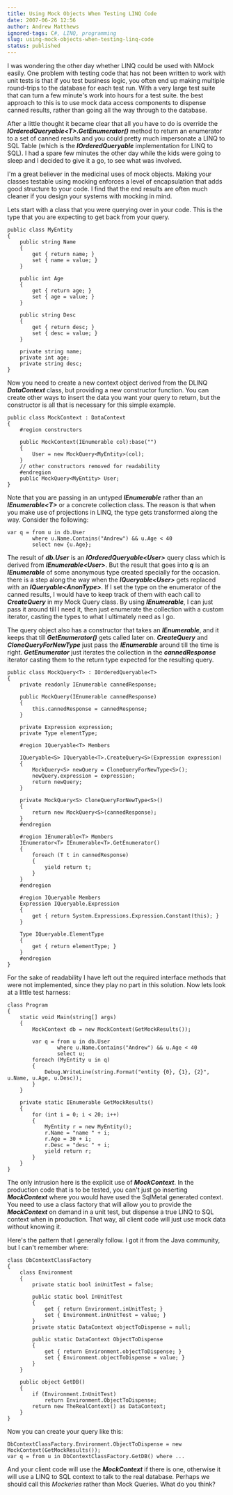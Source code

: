 ```yaml
---
title: Using Mock Objects When Testing LINQ Code
date: 2007-06-26 12:56
author: Andrew Matthews
ignored-tags: C#, LINQ, programming
slug: using-mock-objects-when-testing-linq-code
status: published
---
```


I was wondering the other day whether LINQ could be used with NMock easily. One problem with testing code that has not been written to work with unit tests is that if you test business logic, you often end up making multiple round-trips to the database for each test run. With a very large test suite that can turn a few minute's work into hours for a test suite. the best approach to this is to use mock data access components to dispense canned results, rather than going all the way through to the database.

After a little thought it became clear that all you have to do is override the ***IOrderedQueryable\<T\>.GetEnumerator()*** method to return an enumerator to a set of canned results and you could pretty much impersonate a LINQ to SQL Table (which is the ***IOrderedQueryable*** implementation for LINQ to SQL). I had a spare few minutes the other day while the kids were going to sleep and I decided to give it a go, to see what was involved.

I'm a great believer in the medicinal uses of mock objects. Making your classes testable using mocking enforces a level of encapsulation that adds good structure to your code. I find that the end results are often much cleaner if you design your systems with mocking in mind.

Lets start with a class that you were querying over in your code. This is the type that you are expecting to get back from your query.

    public class MyEntity
    {
        public string Name
        {
            get { return name; }
            set { name = value; }
        }

        public int Age
        {
            get { return age; }
            set { age = value; }
        }

        public string Desc
        {
            get { return desc; }
            set { desc = value; }
        }

        private string name;
        private int age;
        private string desc;
    }

[](http://11011.net/software/vspaste)

Now you need to create a new context object derived from the DLINQ ***DataContext*** class, but providing a new constructor function. You can create other ways to insert the data you want your query to return, but the constructor is all that is necessary for this simple example.

    public class MockContext : DataContext
    {
        #region constructors

        public MockContext(IEnumerable col):base("")
        {
            User = new MockQuery<MyEntity>(col);
        }
        // other constructors removed for readability
        #endregion
        public MockQuery<MyEntity> User;
    }

[](http://11011.net/software/vspaste)

Note that you are passing in an untyped ***IEnumerable*** rather than an ***IEnumerable\<T\>*** or a concrete collection class. The reason is that when you make use of projections in LINQ, the type gets transformed along the way. Consider the following:

    var q = from u in db.User
            where u.Name.Contains("Andrew") && u.Age < 40
            select new {u.Age};

[](http://11011.net/software/vspaste)

The result of ***db.User*** is an ***IOrderedQueryable\<User\>*** query class which is derived from ***IEnumerable\<User\>***. But the result that goes into ***q*** is an ***IEnumerable*** of some anonymous type created specially for the occasion. there is a step along the way when the ***IQueryable\<User\>*** gets replaced with an ***IQueryable\<AnonType\>***. If I set the type on the enumerator of the canned results, I would have to keep track of them with each call to ***CreateQuery*** in my Mock Query class. By using ***IEnumerable***, I can just pass it around till I need it, then just enumerate the collection with a custom iterator, casting the types to what I ultimately need as I go.

The query object also has a constructor that takes an ***IEnumerable***, and it keeps that till ***GetEnumerator()*** gets called later on. ***CreateQuery*** and ***CloneQueryForNewType*** just pass the ***IEnumerable*** around till the time is right. ***GetEnumerator*** just iterates the collection in the ***cannedResponse*** iterator casting them to the return type expected for the resulting query.

    public class MockQuery<T> : IOrderedQueryable<T>
    {
        private readonly IEnumerable cannedResponse;

        public MockQuery(IEnumerable cannedResponse)
        {
            this.cannedResponse = cannedResponse;
        }

        private Expression expression;
        private Type elementType;

        #region IQueryable<T> Members

        IQueryable<S> IQueryable<T>.CreateQuery<S>(Expression expression)
        {
            MockQuery<S> newQuery = CloneQueryForNewType<S>();
            newQuery.expression = expression;
            return newQuery;
        }

        private MockQuery<S> CloneQueryForNewType<S>()
        {
            return new MockQuery<S>(cannedResponse);
        }
        #endregion

        #region IEnumerable<T> Members
        IEnumerator<T> IEnumerable<T>.GetEnumerator()
        {
            foreach (T t in cannedResponse)
            {
                yield return t;
            }
        }
        #endregion

        #region IQueryable Members
        Expression IQueryable.Expression
        {
            get { return System.Expressions.Expression.Constant(this); }
        }

        Type IQueryable.ElementType
        {
            get { return elementType; }
        }
        #endregion
    }

[](http://11011.net/software/vspaste)

For the sake of readability I have left out the required interface methods that were not implemented, since they play no part in this solution. Now lets look at a little test harness:

    class Program
    {
        static void Main(string[] args)
        {
            MockContext db = new MockContext(GetMockResults());

            var q = from u in db.User
                    where u.Name.Contains("Andrew") && u.Age < 40
                    select u;
            foreach (MyEntity u in q)
            {
                Debug.WriteLine(string.Format("entity {0}, {1}, {2}", u.Name, u.Age, u.Desc));
            }
        }

        private static IEnumerable GetMockResults()
        {
            for (int i = 0; i < 20; i++)
            {
                MyEntity r = new MyEntity();
                r.Name = "name " + i;
                r.Age = 30 + i;
                r.Desc = "desc " + i;
                yield return r;
            }
        }
    }

[](http://11011.net/software/vspaste)

The only intrusion here is the explicit use of ***MockContext***. In the production code that is to be tested, you can't just go inserting ***MockContext*** where you would have used the SqlMetal generated context. You need to use a class factory that will allow you to provide the ***MockContext*** on demand in a unit test, but dispense a true LINQ to SQL context when in production. That way, all client code will just use mock data without knowing it.

Here's the pattern that I generally follow. I got it from the Java community, but I can't remember where:

    class DbContextClassFactory
    {
        class Environment
        {
            private static bool inUnitTest = false;

            public static bool InUnitTest
            {
                get { return Environment.inUnitTest; }
                set { Environment.inUnitTest = value; }
            }
            private static DataContext objectToDispense = null;

            public static DataContext ObjectToDispense
            {
                get { return Environment.objectToDispense; }
                set { Environment.objectToDispense = value; }
            }
        }

        public object GetDB()
        {
            if (Environment.InUnitTest)
                return Environment.ObjectToDispense;
            return new TheRealContext() as DataContext;
        }
    }

[](http://11011.net/software/vspaste)

Now you can create your query like this:

    DbContextClassFactory.Environment.ObjectToDispense = new MockContext(GetMockResults());
    var q = from u in DbContextClassFactory.GetDB() where ...

[](http://11011.net/software/vspaste)

And your client code will use the ***MockContext*** if there is one, otherwise it will use a LINQ to SQL context to talk to the real database. Perhaps we should call this *Mockeries* rather than Mock Queries. What do you think?
